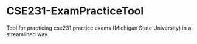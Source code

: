 # CSE231-ExamPracticeTool
Tool for practicing cse231 practice exams (Michigan State University) in a streamlined way.
